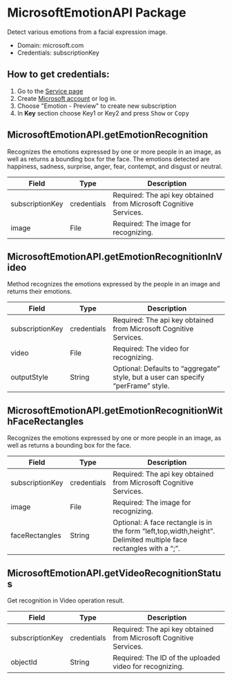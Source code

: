 # MicrosoftEmotionAPI Package
Detect various emotions from a facial expression image.
* Domain: microsoft.com
* Credentials: subscriptionKey

## How to get credentials: 
 1. Go to the [Service page](https://www.microsoft.com/cognitive-services/en-us/computer-vision-api)
 2. Create [Microsoft account](https://www.microsoft.com/cognitive-services/en-US/subscriptions) or log in. 
 3. Choose "Emotion - Preview" to create new subscription
 4. In **Key** section choose Key1 or Key2 and press <kbd>Show</kbd> or  <kbd>Copy</kbd>

## MicrosoftEmotionAPI.getEmotionRecognition
Recognizes the emotions expressed by one or more people in an image, as well as returns a bounding box for the face. The emotions detected are happiness, sadness, surprise, anger, fear, contempt, and disgust or neutral. 

| Field          | Type       | Description
|----------------|------------|----------
| subscriptionKey| credentials| Required: The api key obtained from Microsoft Cognitive Services.
| image          | File       | Required: The image for recognizing.

## MicrosoftEmotionAPI.getEmotionRecognitionInVideo
Method recognizes the emotions expressed by the people in an image and returns their emotions.

| Field          | Type       | Description
|----------------|------------|----------
| subscriptionKey| credentials| Required: The api key obtained from Microsoft Cognitive Services.
| video          | File       | Required: The video for recognizing.
| outputStyle    | String     | Optional: Defaults to “aggregate” style, but a user can specify “perFrame” style.

## MicrosoftEmotionAPI.getEmotionRecognitionWithFaceRectangles
Recognizes the emotions expressed by one or more people in an image, as well as returns a bounding box for the face.

| Field          | Type       | Description
|----------------|------------|----------
| subscriptionKey| credentials| Required: The api key obtained from Microsoft Cognitive Services.
| image          | File       | Required: The image for recognizing.
| faceRectangles | String     | Optional: A face rectangle is in the form “left,top,width,height”. Delimited multiple face rectangles with a “;”.

## MicrosoftEmotionAPI.getVideoRecognitionStatus
Get recognition in Video operation result.

| Field          | Type       | Description
|----------------|------------|----------
| subscriptionKey| credentials| Required: The api key obtained from Microsoft Cognitive Services.
| objectId       | String     | Required: The ID of the uploaded video for recognizing.

